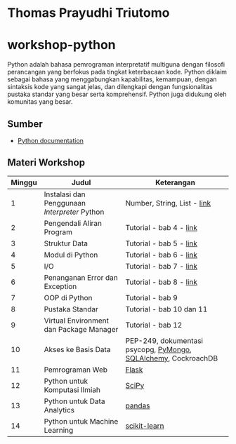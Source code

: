 # Thomas Prayudhi Triutomo
# workshop-python
Python adalah bahasa pemrograman interpretatif multiguna dengan filosofi perancangan yang berfokus pada tingkat keterbacaan kode. Python diklaim sebagai bahasa yang menggabungkan kapabilitas, kemampuan, dengan sintaksis kode yang sangat jelas, dan dilengkapi dengan fungsionalitas pustaka standar yang besar serta komprehensif. Python juga didukung oleh komunitas yang besar.

## Sumber
* [Python documentation](https://docs.python.org/3/)

## Materi Workshop

| Minggu | Judul | Keterangan |
| ------- | ------ |------ |
| 1 | Instalasi dan Penggunaan *Interpreter* Python | Number, String, List - [link](https://github.com/zthomaz/workshop-python/tree/master/minggu-01) | 
| 2 | Pengendali Aliran Program | Tutorial - bab 4 - [link](https://github.com/zthomaz/workshop-python/tree/master/minggu-02) | 
| 3 | Struktur Data | Tutorial - bab 5 - [link](https://github.com/zthomaz/workshop-python/tree/master/minggu-03)| 
| 4 | Modul di Python | Tutorial - bab 6 - [link](https://github.com/zthomaz/workshop-python/tree/master/minggu-04)| 
| 5 | I/O | Tutorial - bab 7 - [link](https://github.com/zthomaz/workshop-python/tree/master/minggu-05) | 
| 6 | Penanganan Error dan Exception | Tutorial - bab 8 - [link](https://github.com/zthomaz/workshop-python/tree/master/minggu-06) | | 
| 7 | OOP di Python | Tutorial - bab 9 | 
| 8 | Pustaka Standar | Tutorial - bab 10 dan 11 | 
| 9 | Virtual Environment dan Package Manager | Tutorial - bab 12 | 
| 10 | Akses ke Basis Data | PEP-249, dokumentasi psycopg, [PyMongo](https://github.com/mongodb/mongo-python-driver), [SQLAlchemy](https://www.sqlalchemy.org/), CockroachDB |
| 11 | Pemrograman Web | [Flask](http://flask.pocoo.org/) | 
| 12 | Python untuk Komputasi Ilmiah | [SciPy](https://www.scipy.org/) | 
| 13 | Python untuk Data Analytics | [pandas](http://pandas.pydata.org/) | 
| 14 | Python untuk Machine Learning | [scikit-learn](http://scikit-learn.org/stable/) | 
